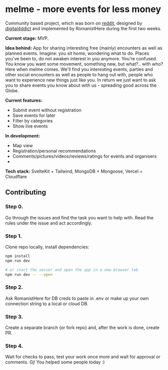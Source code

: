 # melme - more events for less money

Community based project, which was born on [reddit](https://www.reddit.com/r/dubai/comments/z68pza/i_want_to_make_a_free_events_in_dubai_appsite_but/), designed by [digital4ddict](https://www.reddit.com/user/digital4ddict) and implemented by RomanistHere during the first two weeks.

**Current stage:** MVP.

**Idea behind:** App for sharing interesting free (mainly) encounters as well as planned events. Imagine: you sit home, wondering what to do. Places you've been to, do not awaken interest in you anymore. You're confused. You know you want some movement, something new, but what?.. with who? Here when melme comes. We'll find you interesting events, parties and other social encounters as well as people to hang out with, people who want to experience new things just like you. In return we just want to ask you to share events you know about with us - spreading good across the Globe.

**Current features:**
- Submit event without registration
- Save events for later
- Filter by categories
- Show live events

**In development:**
- Map view
- Registration/personal recommendations
- Comments/pictures/videos/reviews/ratings for events and organisers
- 

**Tech stack:** SvelteKit + Tailwind, MongoDB + Mongoose, Vercel + Cloudflare

## Contributing

### Step 0.

Go through the issues and find the task you want to help with. Read the rules under the issue and act accordingly.

### Step 1.

Clone repo locally, install dependencies:

```bash
npm install
npm run dev

# or start the server and open the app in a new browser tab
npm run dev -- --open
```
### Step 2.

Ask RomanistHere for DB creds to paste in .env or make up your own connection string to a local or cloud DB.

### Step 3.

Create a separate branch (or fork repo) and, after the work is done, create PR.

### Step 4.

Wait for checks to pass, test your work once more and wait for approval or comments. Gj! You helped some people today :)